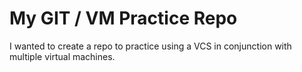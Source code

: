 # My GIT / VM Practice Repo

I wanted to create a repo to practice using a VCS in conjunction with multiple virtual machines.
